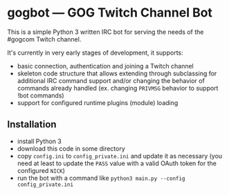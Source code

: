 # gogbot &mdash; GOG Twitch Channel Bot

This is a simple Python 3 written IRC bot for serving the needs
of the #gogcom Twitch channel.

It's currently in very early stages of development, it supports:
* basic connection, authentication and joining a Twitch channel
* skeleton code structure that allows extending through subclassing for
additional IRC command support and/or changing the behavior of commands
already handled (ex. changing `PRIVMSG` behavior to support !bot commands)
* support for configured runtime plugins (module) loading

## Installation

* install Python 3
* download this code in some directory
* copy `config.ini` to `config_private.ini` and update it as necessary (you
need at least to update the `PASS` value with a valid OAuth token for the
configured `NICK`)
* run the bot with a command like `python3 main.py --config config_private.ini`
